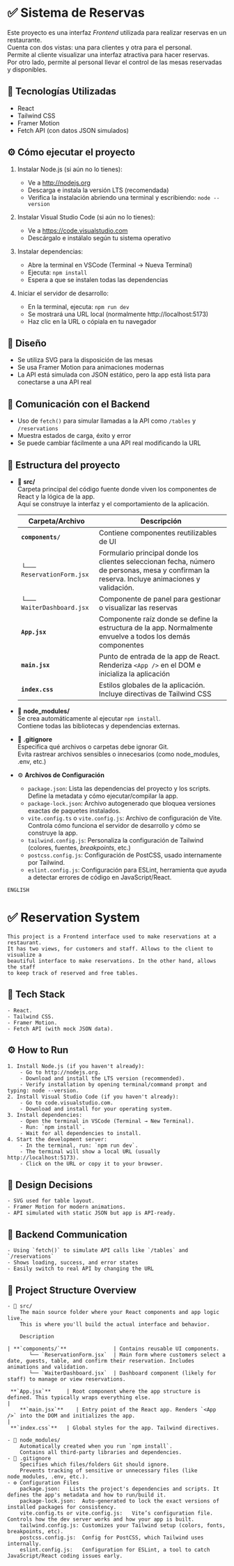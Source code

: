 # ✅ Sistema de Reservas

Este proyecto es una interfaz *Frontend* utilizada para realizar reservas en un restaurante.  
Cuenta con dos vistas: una para clientes y otra para el personal.  
Permite al cliente visualizar una interfaz atractiva para hacer reservas.  
Por otro lado, permite al personal llevar el control de las mesas reservadas y disponibles.

## 🔧 Tecnologías Utilizadas

- React
- Tailwind CSS
- Framer Motion 
- Fetch API (con datos JSON simulados)

## ⚙️ Cómo ejecutar el proyecto

1. Instalar Node.js (si aún no lo tienes):
   - Ve a http://nodejs.org  
   - Descarga e instala la versión LTS (recomendada)  
   - Verifica la instalación abriendo una terminal y escribiendo: `node --version`

2. Instalar Visual Studio Code (si aún no lo tienes):
   - Ve a https://code.visualstudio.com  
   - Descárgalo e instálalo según tu sistema operativo

3. Instalar dependencias:
   - Abre la terminal en VSCode (Terminal → Nueva Terminal)  
   - Ejecuta: `npm install`  
   - Espera a que se instalen todas las dependencias

4. Iniciar el servidor de desarrollo:
   - En la terminal, ejecuta: `npm run dev`  
   - Se mostrará una URL local (normalmente http://localhost:5173)  
   - Haz clic en la URL o cópiala en tu navegador

## 🧠 Diseño

- Se utiliza SVG para la disposición de las mesas  
- Se usa Framer Motion para animaciones modernas  
- La API está simulada con JSON estático, pero la app está lista para conectarse a una API real

## 🔄 Comunicación con el Backend

- Uso de `fetch()` para simular llamadas a la API como `/tables` y `/reservations`  
- Muestra estados de carga, éxito y error  
- Se puede cambiar fácilmente a una API real modificando la URL

## 📁 Estructura del proyecto

- 📁 **src/**  
  Carpeta principal del código fuente donde viven los componentes de React y la lógica de la app.  
  Aquí se construye la interfaz y el comportamiento de la aplicación.

  | Carpeta/Archivo | Descripción |
  |-----------------|-------------|
  | **`components/`** | Contiene componentes reutilizables de UI |
  | └── `ReservationForm.jsx` | Formulario principal donde los clientes seleccionan fecha, número de personas, mesa y confirman la reserva. Incluye  animaciones y validación.
  | └── `WaiterDashboard.jsx` | Componente de panel para gestionar o visualizar las reservas |
  | **`App.jsx`** | Componente raíz donde se define la estructura de la app. Normalmente envuelve a todos los demás componentes |
  | **`main.jsx`** | Punto de entrada de la app de React. Renderiza `<App />` en el DOM e inicializa la aplicación |
  | **`index.css`** | Estilos globales de la aplicación. Incluye directivas de Tailwind CSS |

- 📁 **node_modules/**  
  Se crea automáticamente al ejecutar `npm install`.  
  Contiene todas las bibliotecas y dependencias externas.

- 📄 **.gitignore**  
  Especifica qué archivos o carpetas debe ignorar Git.  
  Evita rastrear archivos sensibles o innecesarios (como node_modules, .env, etc.)

- ⚙️ **Archivos de Configuración**  
  - `package.json`: Lista las dependencias del proyecto y los scripts. Define la metadata y cómo ejecutar/compilar la app.  
  - `package-lock.json`: Archivo autogenerado que bloquea versiones exactas de paquetes instalados.  
  - `vite.config.ts` o `vite.config.js`: Archivo de configuración de Vite. Controla cómo funciona el servidor de desarrollo y cómo se construye la app.  
  - `tailwind.config.js`: Personaliza la configuración de Tailwind (colores, fuentes, *breakpoints*, etc.)  
  - `postcss.config.js`: Configuración de PostCSS, usado internamente por Tailwind.  
  - `eslint.config.js`: Configuración para ESLint, herramienta que ayuda a detectar errores de código en JavaScript/React.


`ENGLISH`

# ✅ Reservation System 

    This project is a Frontend interface used to make reservations at a restaurant.
    It has two views, for customers and staff. Allows to the client to visualize a 
    beautiful interface to make reservations. In the other hand, allows the staff
    to keep track of reserved and free tables.

## 🔧 Tech Stack

    - React.
    - Tailwind CSS.
    - Framer Motion.
    - Fetch API (with mock JSON data).

## ⚙️ How to Run

    1. Install Node.js (if you haven't already):
        - Go to http://nodejs.org.
        - Download and install the LTS version (recommended).
        - Verify installation by opening terminal/command prompt and typing: node --version.
    2. Install Visual Studio Code (if you haven't already): 
        - Go to code.visualstudio.com.
        - Download and install for your operating system.
    3. Install dependencies:
        - Open the terminal in VSCode (Terminal → New Terminal).
        - Run: `npm install`.
        - Wait for all dependencies to install.
    4. Start the development server:
        - In the terminal, run: `npm run dev`.
        - The terminal will show a local URL (usually http://localhost:5173).
        - Click on the URL or copy it to your browser.

## 🧠 Design Decisions

    - SVG used for table layout.
    - Framer Motion for modern animations.
    - API simulated with static JSON but app is API-ready.

## 🔄 Backend Communication

    - Using `fetch()` to simulate API calls like `/tables` and `/reservations`
    - Shows loading, success, and error states
    - Easily switch to real API by changing the URL

## 📁 Project Structure Overview

    - 📁 src/
        The main source folder where your React components and app logic live.
        This is where you'll build the actual interface and behavior.
                
        Description 

    | **`components/`**               | Contains reusable UI components.
           └── `ReservationForm.jsx`  | Main form where customers select a date, guests, table, and confirm their reservation. Includes animations and validation.                   
           └── `WaiterDashboard.jsx`  | Dashboard component (likely for staff) to manage or view reservations.
    
     **`App.jsx`**     | Root component where the app structure is defined. This typically wraps everything else.                                                    |
        **`main.jsx`**    | Entry point of the React app. Renders `<App />` into the DOM and initializes the app.                                                       |
     **`index.css`**   | Global styles for the app. Tailwind directives.

    - 📁 node_modules/
        Automatically created when you run `npm install`.
        Contains all third-party libraries and dependencies.
    - 📄 .gitignore
        Specifies which files/folders Git should ignore.
        Prevents tracking of sensitive or unnecessary files (like node_modules, .env, etc.).
    - ⚙️ Configuration Files
        package.json:	Lists the project's dependencies and scripts. It defines the app's metadata and how to run/build it.
        package-lock.json:	Auto-generated to lock the exact versions of installed packages for consistency.
        vite.config.ts or vite.config.js:	Vite’s configuration file. Controls how the dev server works and how your app is built.
        tailwind.config.js:	Customizes your Tailwind setup (colors, fonts, breakpoints, etc).
        postcss.config.js:	Config for PostCSS, which Tailwind uses internally.
        eslint.config.js:	Configuration for ESLint, a tool to catch JavaScript/React coding issues early.
    
